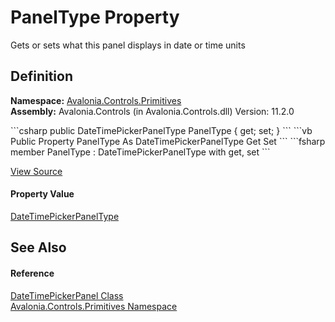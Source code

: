 # PanelType Property


Gets or sets what this panel displays in date or time units



## Definition
**Namespace:** <a href="N_Avalonia_Controls_Primitives">Avalonia.Controls.Primitives</a>  
**Assembly:** Avalonia.Controls (in Avalonia.Controls.dll) Version: 11.2.0

<Tabs groupId="api-code-preview">
<TabItem value="csharp" label="C#">
```csharp
public DateTimePickerPanelType PanelType { get; set; }
```
</TabItem>
<TabItem value="vb" label="VB">
```vb
Public Property PanelType As DateTimePickerPanelType
	Get
	Set
```
</TabItem>
<TabItem value="fsharp" label="F#">
```fsharp
member PanelType : DateTimePickerPanelType with get, set
```
</TabItem>
</Tabs>



<a href="https://github.com/AvaloniaUI/Avalonia/tree/master/src/Avalonia.Controls/DateTimePickers/DateTimePickerPanel.cs#L87" title="View the source code">View Source</a>



#### Property Value
<a href="T_Avalonia_Controls_Primitives_DateTimePickerPanelType">DateTimePickerPanelType</a>

## See Also


#### Reference
<a href="T_Avalonia_Controls_Primitives_DateTimePickerPanel">DateTimePickerPanel Class</a>  
<a href="N_Avalonia_Controls_Primitives">Avalonia.Controls.Primitives Namespace</a>  


